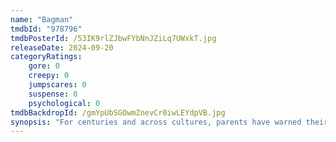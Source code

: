 ```yaml
---
name: "Bagman"
tmdbId: "978796"
tmdbPosterId: /53IK9rlZJbwFYbNnJZiLq7UWxkT.jpg
releaseDate: 2024-09-20
categoryRatings:
    gore: 0
    creepy: 0
    jumpscares: 0
    suspense: 0
    psychological: 0
tmdbBackdropId: /gmYpUbSGOwmZnevCr0iwLEYdpVB.jpg
synopsis: "For centuries and across cultures, parents have warned their children of the legendary Bagman, who snatches innocent children and stuffs them into his vile, rotting bag—never to be seen again. Patrick McKee narrowly escaped such an encounter as a boy, which left him with lasting scars throughout his adulthood. Now, Patrick’s childhood tormentor has returned, threatening the safety of his wife Karina and son Jake."
---
```

